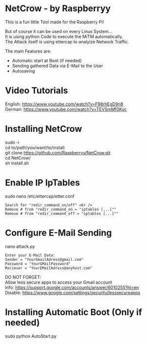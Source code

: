 
# NetCrow - by Raspberryy

This is a fun little Tool made for the Raspberry Pi!

But of course it can be used on every Linux System... <br />
It is using python Code to execute the MiTM automatically. <br />
The Attack itself is using ettercap to analyize Network Traffic. <br />

The main Features are:
 - Automatic start at Boot (if needed)
 - Sending gathered Data via E-Mail to the User
 - Autosaving 

# Video Tutorials <br />
 
 English:  https://www.youtube.com/watch?v=F98rhEgD9n8 <br />
 German:  https://www.youtube.com/watch?v=TEVSmMf0Kyc  

# Installing NetCrow
  sudo -i <br />
  cd to/path/you/want/to/install <br />
  git clone https://github.com/Raspberryy/NetCrow.git <br />
  cd NetCrow/ <br />
  sh install.sh <br />
  
# Enable IP IpTables
  sudo nano /etc/ettercap/etter.conf<br />
  
    Search for "redir_command_on/off" <br />
    Remove # from "redir_command_on = "iptables [...]""
    Remove # from "redir_command_off = "iptables [...]""

 
# Configure E-Mail Sending
  nano attack.py
    
    Enter your E-Mail Data:
    Sender = "YourGmailAdress@gmail.com"
    Password = "YourGMailPassword"
    Reciever = "YourEMailAdress@anyhost.com"

  DO NOT FORGET: <br />
    Allow less secure apps to access your Gmail account <br />
    Info: https://support.google.com/accounts/answer/6010255?hl=en <br />
    Disable: https://www.google.com/settings/security/lesssecureapps

# Installing Automatic Boot (Only if needed)
  sudo python AutoStart.py

 
